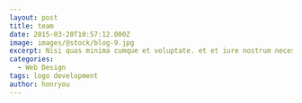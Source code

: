 ```yaml
---
layout: post
title: team
date: 2015-03-20T10:57:12.000Z
image: images/@stock/blog-9.jpg
excerpt: Nisi quas minima cumque et voluptate. et et iure nostrum necessitatibus et ipsam sed doloribus ab odio. voluptates velit et quaerat qui
categories:
  - Web Design
tags: logo development
author: honryou
---
```

